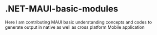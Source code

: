 # .NET-MAUI-basic-modules
Here I am contributing MAUI basic understanding concepts and codes to generate output in native as well as cross platform Mobile application

